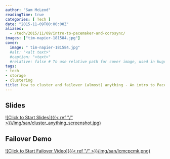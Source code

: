```yaml
---
author: "Sam McLeod"
readingTime: true
categories: [ Tech ]
date: "2015-11-09T00:00:00Z"
aliases:
  - /tech/2015/11/09/intro-to-pacemaker-and-corosync/
images: ["tim-napier-181584.jpg"]
cover:
  image: " tim-napier-181584.jpg"
  #alt: "<alt text>"
  #caption: "<text>"
  #relative: false # To use relative path for cover image, used in hugo Page-bundles
tags:
- tech
- storage
- clustering
title: How to cluster and failover (almost) anything - An intro to Pacemaker and Corosync
---
```


## Slides

[![Click to Start Slides]({{< ref "/" >}}/img/san/cluster_anything_screenshot.jpg)](https://www.dropbox.com/s/n3g3nk9kp6q54h8/cluster_anything.pdf?dl=0)

## Failover Demo

[![Click to Start Failover Video]({{< ref "/" >}}/img/san/lcmcpcmk.png)](https://vimeo.com/sammcj/review/133110890/6f4900c090)
